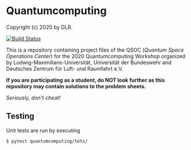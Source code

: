 # Quantumcomputing

Copyright (c) 2020 by DLR.

[![Build Status](https://travis-ci.org/svenpruefer/quantumcomputing.svg?branch=master)](https://travis-ci.org/svenpruefer/quantumcomputing)

This is a repository containing project files of the QSOC (_Quantum Space Operations Center_) for the 2020 Quantumcomputing Workshop organized by Ludwig-Maximilians-Universität,
 Universität der Bundeswehr and Deutsches Zentrum für Luft- und Raumfahrt e.V.

**If you are participating as a student, do NOT look further as this repository may contain solutions to the problem sheets.**

_Seriously, don't cheat!_

## Testing
Unit tests are run by executing
```shell
$ pytest quantumcomputing/tets/
```

